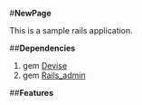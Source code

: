 #**NewPage**

This is a sample rails application. 

##**Dependencies**

1. gem [Devise](https://github.com/plataformatec/devise)
2. gem [Rails_admin](https://github.com/sferik/rails_admin)

##**Features**

